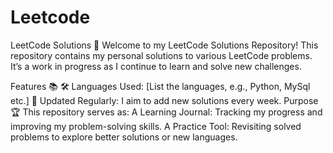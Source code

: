 # Leetcode
LeetCode Solutions 🚀
Welcome to my LeetCode Solutions Repository! This repository contains my personal solutions to various LeetCode problems. It’s a work in progress as I continue to learn and solve new challenges.

Features 📚
🛠️ Languages Used: [List the languages, e.g., Python, MySql etc.]
🔄 Updated Regularly: I aim to add new solutions every week.
Purpose 🏆
This repository serves as:
A Learning Journal: Tracking my progress and improving my problem-solving skills.
A Practice Tool: Revisiting solved problems to explore better solutions or new languages.
